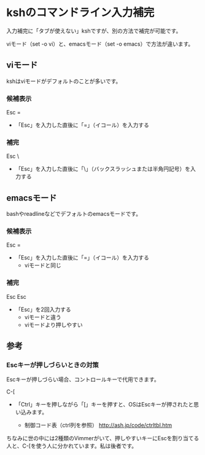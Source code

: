 # kshのコマンドライン入力補完
入力補完に「タブが使えない」kshですが、別の方法で補完が可能です。

viモード（set -o vi）と、emacsモード（set -o emacs）で方法が違います。

## viモード
kshはviモードがデフォルトのことが多いです。

### 候補表示

 Esc = 

* 「Esc」を入力した直後に「=」（イコール）を入力する

### 補完

 Esc \\

* 「Esc」を入力した直後に「\」（バックスラッシュまたは半角円記号）を入力する

## emacsモード
bashやreadlineなどでデフォルトのemacsモードです。

### 候補表示

 Esc = 

* 「Esc」を入力した直後に「=」（イコール）を入力する
  * viモードと同じ

### 補完

 Esc Esc

* 「Esc」を2回入力する
  * viモードと違う
  * viモードより押しやすい

## 参考

### Escキーが押しづらいときの対策
Escキーが押しづらい場合、コントロールキーで代用できます。

 C-[

* 「Ctrl」キーを押しながら「[」キーを押すと、OSはEscキーが押されたと思い込みます。

  * 制御コード表（ctrl列を参照） http://ash.jp/code/ctrltbl.htm

ちなみに世の中には2種類のVimmerがいて、押しやすいキーにEscを割り当てる人と、C-[を使う人に分かれています。私は後者です。

